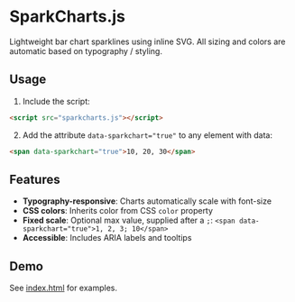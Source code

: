 # SparkCharts.js

Lightweight bar chart sparklines using inline SVG. All sizing and colors are automatic based on typography / styling.

## Usage

1. Include the script:
```html
<script src="sparkcharts.js"></script>
```

2. Add the attribute `data-sparkchart="true"` to any element with data:
```html
<span data-sparkchart="true">10, 20, 30</span>
```

## Features

- **Typography-responsive**: Charts automatically scale with font-size
- **CSS colors**: Inherits color from CSS `color` property
- **Fixed scale**: Optional max value, supplied after a `;`: `<span data-sparkchart="true">1, 2, 3; 10</span>`
- **Accessible**: Includes ARIA labels and tooltips

## Demo

See [index.html](index.html) for examples.
